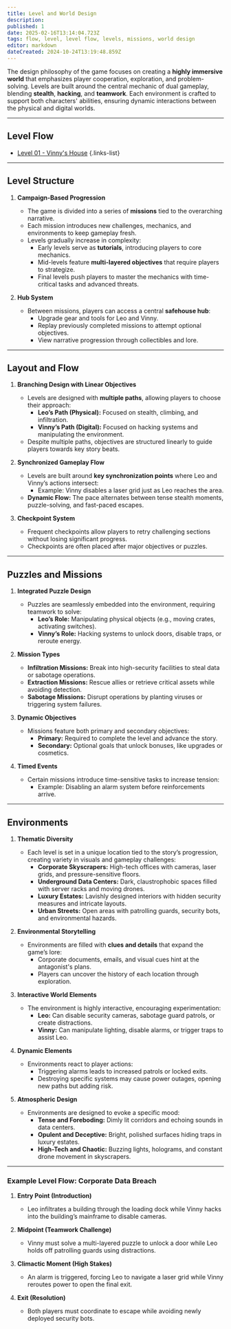 ```yaml
---
title: Level and World Design
description: 
published: 1
date: 2025-02-16T13:14:04.723Z
tags: flow, level, level flow, levels, missions, world design
editor: markdown
dateCreated: 2024-10-24T13:19:48.859Z
---
```


The design philosophy of the game focuses on creating a **highly immersive world** that emphasizes player cooperation, exploration, and problem-solving. Levels are built around the central mechanic of dual gameplay, blending **stealth**, **hacking**, and **teamwork**. Each environment is crafted to support both characters' abilities, ensuring dynamic interactions between the physical and digital worlds.

---

## Level Flow

- [Level 01 - Vinny's House](/level-and-world-design/level01)
{.links-list}

---

## Level Structure

1. **Campaign-Based Progression**  
   - The game is divided into a series of **missions** tied to the overarching narrative.  
   - Each mission introduces new challenges, mechanics, and environments to keep gameplay fresh.  
   - Levels gradually increase in complexity:
     - Early levels serve as **tutorials**, introducing players to core mechanics.
     - Mid-levels feature **multi-layered objectives** that require players to strategize.
     - Final levels push players to master the mechanics with time-critical tasks and advanced threats.

2. **Hub System**  
   - Between missions, players can access a central **safehouse hub**:
     - Upgrade gear and tools for Leo and Vinny.
     - Replay previously completed missions to attempt optional objectives.
     - View narrative progression through collectibles and lore.

---

## **Layout and Flow**

1. **Branching Design with Linear Objectives**  
   - Levels are designed with **multiple paths**, allowing players to choose their approach:
     - **Leo’s Path (Physical):** Focused on stealth, climbing, and infiltration.
     - **Vinny’s Path (Digital):** Focused on hacking systems and manipulating the environment.  
   - Despite multiple paths, objectives are structured linearly to guide players towards key story beats.

2. **Synchronized Gameplay Flow**  
   - Levels are built around **key synchronization points** where Leo and Vinny’s actions intersect:
     - Example: Vinny disables a laser grid just as Leo reaches the area.  
   - **Dynamic Flow:** The pace alternates between tense stealth moments, puzzle-solving, and fast-paced escapes.

3. **Checkpoint System**  
   - Frequent checkpoints allow players to retry challenging sections without losing significant progress.  
   - Checkpoints are often placed after major objectives or puzzles.

---

## **Puzzles and Missions**

1. **Integrated Puzzle Design**  
   - Puzzles are seamlessly embedded into the environment, requiring teamwork to solve:
     - **Leo’s Role:** Manipulating physical objects (e.g., moving crates, activating switches).  
     - **Vinny’s Role:** Hacking systems to unlock doors, disable traps, or reroute energy.  

2. **Mission Types**  
   - **Infiltration Missions:** Break into high-security facilities to steal data or sabotage operations.  
   - **Extraction Missions:** Rescue allies or retrieve critical assets while avoiding detection.  
   - **Sabotage Missions:** Disrupt operations by planting viruses or triggering system failures.  

3. **Dynamic Objectives**  
   - Missions feature both primary and secondary objectives:
     - **Primary:** Required to complete the level and advance the story.  
     - **Secondary:** Optional goals that unlock bonuses, like upgrades or cosmetics.  

4. **Timed Events**  
   - Certain missions introduce time-sensitive tasks to increase tension:
     - Example: Disabling an alarm system before reinforcements arrive.  

---

## **Environments**

1. **Thematic Diversity**  
   - Each level is set in a unique location tied to the story’s progression, creating variety in visuals and gameplay challenges:
     - **Corporate Skyscrapers:** High-tech offices with cameras, laser grids, and pressure-sensitive floors.  
     - **Underground Data Centers:** Dark, claustrophobic spaces filled with server racks and moving drones.  
     - **Luxury Estates:** Lavishly designed interiors with hidden security measures and intricate layouts.  
     - **Urban Streets:** Open areas with patrolling guards, security bots, and environmental hazards.  

2. **Environmental Storytelling**  
   - Environments are filled with **clues and details** that expand the game’s lore:
     - Corporate documents, emails, and visual cues hint at the antagonist's plans.  
     - Players can uncover the history of each location through exploration.  

3. **Interactive World Elements**  
   - The environment is highly interactive, encouraging experimentation:
     - **Leo:** Can disable security cameras, sabotage guard patrols, or create distractions.  
     - **Vinny:** Can manipulate lighting, disable alarms, or trigger traps to assist Leo.  

4. **Dynamic Elements**  
   - Environments react to player actions:
     - Triggering alarms leads to increased patrols or locked exits.  
     - Destroying specific systems may cause power outages, opening new paths but adding risk.

5. **Atmospheric Design**  
   - Environments are designed to evoke a specific mood:
     - **Tense and Foreboding:** Dimly lit corridors and echoing sounds in data centers.  
     - **Opulent and Deceptive:** Bright, polished surfaces hiding traps in luxury estates.  
     - **High-Tech and Chaotic:** Buzzing lights, holograms, and constant drone movement in skyscrapers.

---

### **Example Level Flow: Corporate Data Breach**

1. **Entry Point (Introduction)**  
   - Leo infiltrates a building through the loading dock while Vinny hacks into the building’s mainframe to disable cameras.

2. **Midpoint (Teamwork Challenge)**  
   - Vinny must solve a multi-layered puzzle to unlock a door while Leo holds off patrolling guards using distractions.

3. **Climactic Moment (High Stakes)**  
   - An alarm is triggered, forcing Leo to navigate a laser grid while Vinny reroutes power to open the final exit.

4. **Exit (Resolution)**  
   - Both players must coordinate to escape while avoiding newly deployed security bots.
